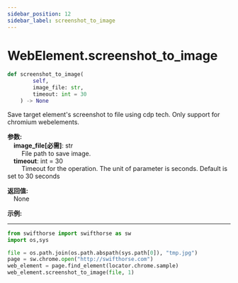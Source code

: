 ```yaml
---
sidebar_position: 12
sidebar_label: screenshot_to_image
---
```

# WebElement.screenshot_to_image  

```python 
def screenshot_to_image(
        self,
        image_file: str,
        timeout: int = 30
    ) -> None
```  


Save target element's screenshot to file using cdp tech. Only support for chromium webelements.  

**参数:**  
    &emsp;**image_file[必需]**: str   
        &emsp;&emsp; File path to save image.    
    &emsp;**timeout**: int = 30   
        &emsp;&emsp; Timeout for the operation. The unit of parameter is seconds. Default is set to 30 seconds  

**返回值:**  
    &emsp;None

**示例:**
***
```python
from swifthorse import swifthorse as sw
import os,sys

file = os.path.join(os.path.abspath(sys.path[0]), "tmp.jpg")
page = sw.chrome.open("http://swifthorse.com")
web_element = page.find_element(locator.chrome.sample)
web_element.screenshot_to_image(file, 1)
```